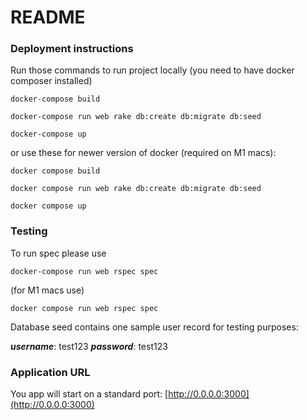 # README

### Deployment instructions

Run those commands to run project locally (you need to have docker composer installed)

`docker-compose build`

`docker-compose run web rake db:create db:migrate db:seed`

`docker-compose up`

or use these for newer version of docker (required on M1 macs):

`docker compose build`

`docker compose run web rake db:create db:migrate db:seed`

`docker compose up`

### Testing

To run spec please use

`docker-compose run web rspec spec`

(for M1 macs use)

`docker compose run web rspec spec`

Database seed contains one sample user record for testing purposes:

_**username**_: test123 _**password**_: test123

### Application URL

You app will start on a standard port: [http://0.0.0.0:3000](http://0.0.0.0:3000)
